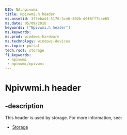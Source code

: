 ```yaml
---
UID: NA:npivwmi
title: Npivwmi.h header
ms.assetid: 3f3ebad4-5170-3ce6-892b-d0f6ff7cae65
ms.date: 05/09/2018
keywords: ["Npivwmi.h header"]
ms.keywords: 
ms.prod: windows-hardware
ms.technology: windows-devices
ms.topic: portal
tech.root: storage
f1_keywords:
 - npivwmi
 - npivwmi/npivwmi
---
```


# Npivwmi.h header


## -description

This header is used by storage. For more information, see:

- [Storage](../_storage/index.md)

